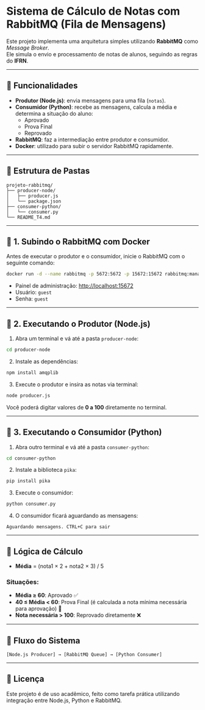 # Sistema de Cálculo de Notas com RabbitMQ (Fila de Mensagens)

Este projeto implementa uma arquitetura simples utilizando **RabbitMQ** como *Message Broker*.  
Ele simula o envio e processamento de notas de alunos, seguindo as regras do **IFRN**.

---

## 📌 Funcionalidades

- **Produtor (Node.js)**: envia mensagens para uma fila (`notas`).
- **Consumidor (Python)**: recebe as mensagens, calcula a média e determina a situação do aluno:
  - Aprovado
  - Prova Final
  - Reprovado
- **RabbitMQ**: faz a intermediação entre produtor e consumidor.
- **Docker**: utilizado para subir o servidor RabbitMQ rapidamente.

---

## 📁 Estrutura de Pastas

```
projeto-rabbitmq/
├── producer-node/
│   ├── producer.js
│   └── package.json
├── consumer-python/
│   └── consumer.py
└── README_T4.md
```

---

## 🐇 1. Subindo o RabbitMQ com Docker

Antes de executar o produtor e o consumidor, inicie o RabbitMQ com o seguinte comando:

```bash
docker run -d --name rabbitmq -p 5672:5672 -p 15672:15672 rabbitmq:management
```

- Painel de administração: [http://localhost:15672](http://localhost:15672)
- Usuário: `guest`
- Senha: `guest`

---

## 🚀 2. Executando o Produtor (Node.js)

1. Abra um terminal e vá até a pasta `producer-node`:

```bash
cd producer-node
```

2. Instale as dependências:

```bash
npm install amqplib
```

3. Execute o produtor e insira as notas via terminal:

```bash
node producer.js
```

Você poderá digitar valores de **0 a 100** diretamente no terminal.

---

## 🐍 3. Executando o Consumidor (Python)

1. Abra outro terminal e vá até a pasta `consumer-python`:

```bash
cd consumer-python
```

2. Instale a biblioteca `pika`:

```bash
pip install pika
```

3. Execute o consumidor:

```bash
python consumer.py
```

4. O consumidor ficará aguardando as mensagens:

```
Aguardando mensagens. CTRL+C para sair
```

---

## 🧮 Lógica de Cálculo

- **Média** = (nota1 × 2 + nota2 × 3) / 5

### Situações:
- **Média ≥ 60**: Aprovado ✅
- **40 ≤ Média < 60**: Prova Final (é calculada a nota mínima necessária para aprovação) 📘
- **Nota necessária > 100**: Reprovado diretamente ❌

---

## 🔄 Fluxo do Sistema

```
[Node.js Producer] → [RabbitMQ Queue] → [Python Consumer]
```

---

## 📝 Licença

Este projeto é de uso acadêmico, feito como tarefa prática utilizando integração entre Node.js, Python e RabbitMQ.
